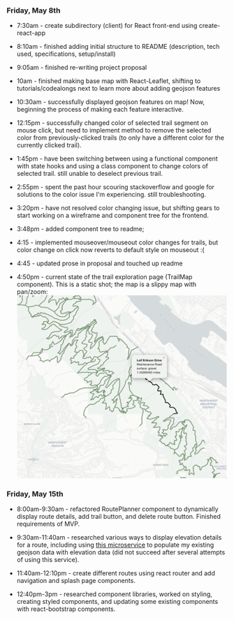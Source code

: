 ### Friday, May 8th

* 7:30am - create subdirectory (client) for React front-end using create-react-app

* 8:10am - finished adding initial structure to README (description, tech used, specifications, setup/install)

* 9:05am - finished re-writing project proposal

* 10am - finished making base map with React-Leaflet, shifting to tutorials/codealongs next to learn more about adding geojson features

* 10:30am - successfully displayed geojson features on map! Now, beginning the process of making each feature interactive.

* 12:15pm - successfully changed color of selected trail segment on mouse click, but need to implement method to remove the selected color from previously-clicked trails (to only have a different color for the currently clicked trail).

* 1:45pm - have been switching between using a functional component with state hooks and using a class component to change colors of selected trail. still unable to deselect previous trail.

* 2:55pm - spent the past hour scouring stackoverflow and google for solutions to the color issue I'm experiencing. still troubleshooting.

* 3:20pm - have not resolved color changing issue, but shifting gears to start working on a wireframe and component tree for the frontend.

* 3:48pm - added component tree to readme;

* 4:15 - implemented mouseover/mouseout color changes for trails, but color change on click now reverts to default style on mouseout :(

* 4:45 - updated prose in proposal and touched up readme

* 4:50pm - current state of the trail exploration page (TrailMap component). This is a static shot; the map is a slippy map with pan/zoom:
![trail map](/planning/progress-photo.png)

### Friday, May 15th

* 8:00am-9:30am - refactored RoutePlanner component to dynamically display route details, add trail button, and delete route button. Finished requirements of MVP.

* 9:30am-11:40am - researched various ways to display elevation details for a route, including using [this microservice](https://github.com/perliedman/elevation-service) to populate my existing geojson data with elevation data (did not succeed after several attempts of using this service).

* 11:40am-12:10pm - create different routes using react router and add navigation and splash page components.

* 12:40pm-3pm - researched component libraries, worked on styling, creating styled components, and updating some existing components with react-bootstrap components.